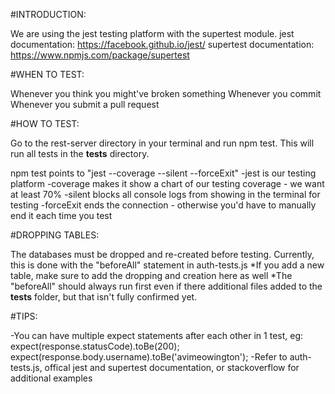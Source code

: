 #INTRODUCTION:

We are using the jest testing platform with the supertest module.
jest documentation: https://facebook.github.io/jest/
supertest documentation: https://www.npmjs.com/package/supertest


#WHEN TO TEST:

Whenever you think you might've broken something
Whenever you commit
Whenever you submit a pull request


#HOW TO TEST:

Go to the rest-server directory in your terminal and run npm test. This will run all tests in the __tests__ directory.

npm test points to "jest --coverage --silent --forceExit"
-jest is our testing platform
-coverage makes it show a chart of our testing coverage - we want at least 70%
-silent blocks all console logs from showing in the terminal for testing
-forceExit ends the connection - otherwise you'd have to manually end it each time you test


#DROPPING TABLES:

The databases must be dropped and re-created before testing. Currently, this is done with the "beforeAll" statement in auth-tests.js
*If you add a new table, make sure to add the dropping and creation here as well
*The "beforeAll" should always run first even if there additional files added to the __tests__ folder, but that isn't fully confirmed yet.


#TIPS:

-You can have multiple expect statements after each other in 1 test, eg:
expect(response.statusCode).toBe(200);
expect(response.body.username).toBe('avimeowington');
-Refer to auth-tests.js, offical jest and supertest documentation, or stackoverflow for additional examples